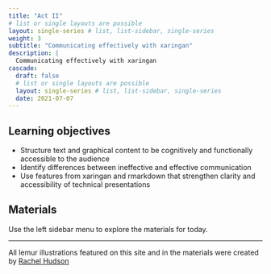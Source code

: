 ```yaml
---
title: "Act II"
# list or single layouts are possible
layout: single-series # list, list-sidebar, single-series
weight: 3
subtitle: "Communicating effectively with xaringan"
description: |
  Communicating effectively with xaringan
cascade:
  draft: false
  # list or single layouts are possible
  layout: single-series # list, list-sidebar, single-series
  date: 2021-07-07
---
```


## Learning objectives

+  Structure text and graphical content to be cognitively and functionally accessible to the audience
+  Identify differences between ineffective and effective communication
+  Use features from xaringan and rmarkdown that strengthen clarity and accessibility of technical presentations

## Materials

Use the left sidebar menu to explore the materials for today.

---

<i class="fas fa-palette"></i> All lemur illustrations featured on this site and in the materials were created by [Rachel Hudson](https://lemur.duke.edu/100-lemurs/)
